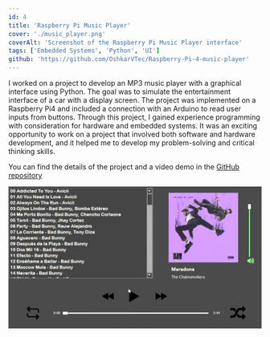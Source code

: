 ```yaml
---
id: 4
title: 'Raspberry Pi Music Player'
cover: './music_player.png'
coverAlt: 'Screenshot of the Raspberry Pi Music Player interface'
tags: ['Embedded Systems', 'Python', 'UI']
github: 'https://github.com/OshkarVTec/Raspberry-Pi-4-music-player'
---
```


I worked on a project to develop an MP3 music player with a graphical interface
using Python. The goal was to simulate the entertainment interface of a car with
a display screen. The project was implemented on a Raspberry Pi4 and included a
connection with an Arduino to read user inputs from buttons. Through this
project, I gained experience programming with consideration for hardware and
embedded systems. It was an exciting opportunity to work on a project that
involved both software and hardware development, and it helped me to develop my
problem-solving and critical thinking skills.

You can find the details of the project and a video demo in the
[GitHub repository](https://github.com/OshkarVTec/Raspberry-Pi-4-music-player)

![Screenshot of the Raspberry Pi Music Player interface](./music_player.png)
